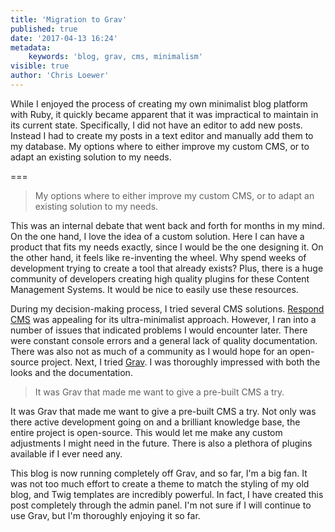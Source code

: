 ```yaml
---
title: 'Migration to Grav'
published: true
date: '2017-04-13 16:24'
metadata:
    keywords: 'blog, grav, cms, minimalism'
visible: true
author: 'Chris Loewer'
---
```


While I enjoyed the process of creating my own minimalist blog platform with Ruby, it quickly became apparent that it was impractical to maintain in its current state.  Specifically, I did not have an editor to add new posts.  Instead I had to create my posts in a text editor and manually add them to my database.  My options where to either improve my custom CMS, or to adapt an existing solution to my needs.

===

> My options where to either improve my custom CMS, or to adapt an existing solution to my needs.
 
This was an internal debate that went back and forth for months in my mind.  On the one hand, I love the idea of a custom solution.  Here I can have a product that fits my needs exactly, since I would be the one designing it.  On the other hand, it feels like re-inventing the wheel.  Why spend weeks of development trying to create a tool that already exists?  Plus, there is a huge community of developers creating high quality plugins for these Content Management Systems.  It would be nice to easily use these resources.

During my decision-making process, I tried several CMS solutions.  [Respond CMS](https://respondcms.com/) was appealing for its ultra-minimalist approach.  However, I ran into a number of issues that indicated problems I would encounter later.  There were constant console errors and a general lack of quality documentation.  There was also not as much of a community as I would hope for an open-source project.  Next, I tried [Grav](https://getgrav.org/).  I was thoroughly impressed with both the looks and the documentation.

> It was Grav that made me want to give a pre-built CMS a try.

It was Grav that made me want to give a pre-built CMS a try.  Not only was there active development going on and a brilliant knowledge base, the entire project is open-source.  This would let me make any custom adjustments I might need in the future.  There is also a plethora of plugins available if I ever need any.

This blog is now running completely off Grav, and so far, I'm a big fan.  It was not too much effort to create a theme to match the styling of my old blog, and Twig templates are incredibly powerful.  In fact, I have created this post completely through the admin panel.  I'm not sure if I will continue to use Grav, but I'm thoroughly enjoying it so far.